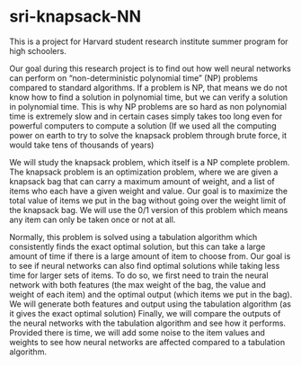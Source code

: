 # sri-knapsack-NN
This is a project for Harvard student research institute summer program for high schoolers.

Our goal during this research project is to find out how well neural networks can perform on “non-deterministic polynomial time” (NP) problems compared to standard algorithms. 
If a problem is NP, that means we do not know how to find a solution in polynomial time, but we can verify a solution in polynomial time. 
This is why NP problems are so hard as non polynomial time is extremely slow and in certain cases simply takes too long even for powerful computers to compute a solution 
(If we used all the computing power on earth to try to solve the knapsack problem through brute force, it would take tens of thousands of years)

We will study the knapsack problem, which itself is a NP complete problem.
The knapsack problem is an optimization problem, where we are given a knapsack bag that can carry a maximum amount of weight, and a list of items who each have a given weight and value. 
Our goal is to maximize the total value of items we put in the bag without going over the weight limit of the knapsack bag.
We will use the 0/1 version of this problem which means any item can only be taken once or not at all.

Normally, this problem is solved using a tabulation algorithm which consistently finds the exact optimal solution, 
but this can take a large amount of time if there is a large amount of item to choose from. 
Our goal is to see if neural networks can also find optimal solutions while taking less time for larger sets of items. 
To do so, we first need to train the neural network with both features (the max weight of the bag, the value and weight of each item) and the optimal output (which items we put in the bag).
We will generate both features and output using the tabulation algorithm (as it gives the exact optimal solution)
Finally, we will compare the outputs of the neural networks with the tabulation algorithm and see how it performs.
Provided there is time, we will  add some noise to the item values and weights to see how neural networks are affected compared to a tabulation algorithm. 

